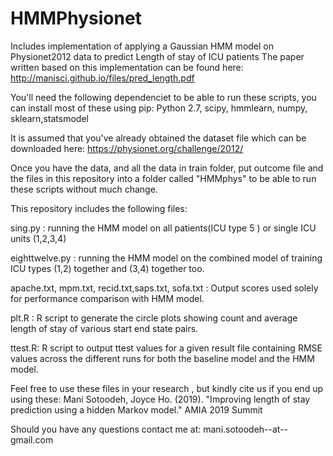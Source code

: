 # HMMPhysionet
Includes implementation of applying a Gaussian HMM model on Physionet2012 data to predict Length of stay of ICU patients
The paper written based on this implementation can be found here: 
http://manisci.github.io/files/pred_length.pdf

You'll need the following dependenciet to be able to run these scripts, you can install most of these using pip:
Python 2.7, scipy, hmmlearn, numpy, sklearn,statsmodel


It is assumed that you've already obtained the dataset file which can be downloaded here:
https://physionet.org/challenge/2012/

Once you have the data, and all the data in train folder, put outcome file and the files in this repository into a folder called "HMMphys" to be able to run these scripts without much change. 

This repository includes the following files:

sing.py : running the HMM model on all patients(ICU type 5 ) or single ICU units (1,2,3,4)

eighttwelve.py : running the HMM model on the combined model of training ICU types (1,2) together and (3,4) together too. 

apache.txt, mpm.txt, recid.txt,saps.txt, sofa.txt : Output scores used solely for performance comparison with HMM model. 

plt.R : R script to generate the circle plots showing count and average length of stay of various start end state pairs.

ttest.R: R script to output ttest values for a given result file containing RMSE values across the different runs for both the baseline model and the HMM model.

Feel free to use these files in your research , but kindly cite us if you end up using these:
Mani Sotoodeh, Joyce Ho. (2019). "Improving length of stay prediction using a hidden Markov model." AMIA 2019 Summit

Should you have any questions contact me at: mani.sotoodeh--at--gmail.com

